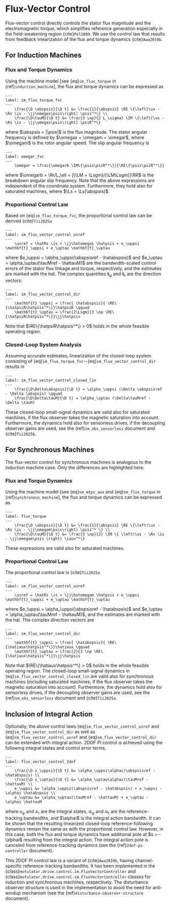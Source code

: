 # Flux-Vector Control

Flux-vector control directly controls the stator flux magnitude and the electromagnetic torque, which simplifies reference generation especially in the field-weakening region {cite}`Pel2009`. We use the control law that results from feedback linearization of the flux and torque dynamics {cite}`Awa2019b`.

## For Induction Machines

### Flux and Torque Dynamics

Using the machine model [see {eq}`im_flux_torque` in {ref}`induction_machine`], the flux and torque dynamics can be expressed as

```{math}
---
label: im_flux_torque_fvc
---
    \frac{\D \abspsis}{\D t} &= \frac{1}{\abspsis} \RE \{\left[\us - \Rs \is - \jj\omegas\psis\right] \psis^*\} \\
    \frac{\D\tauM}{\D t} &= \frac{3 \np}{2 L_\sigma} \IM \{\left[\us - \Rs \is - \jj\omegas\psis\right] \psiR^*\} 

```

where $\abspsis = |\psis|$ is the flux magnitude. The stator angular frequency is defined by $\omegas = \omegam + \omegar$, where $\omegam$ is the rotor angular speed. The slip angular frequency is

```{math}
---
label: omegar_fvc
---
    \omegar = \frac{\omegarb \IM\{\psis\psiR^*\}}{\RE\{\psis\psiR^*\}}  

```

where $\omegarb = \Rr/L_\ell = [(\LM + \Lsgm)/(\LM\Lsgm)]\RR$ is the breakdown angular slip frequency. Note that the above expressions are independent of the coordinate system. Furthermore, they hold also for saturated machines, where $\Ls = \Ls(\abspsis)$.

### Proportional Control Law

Based on {eq}`im_flux_torque_fvc`, the proportional control law can be derived {cite}`Tii2025a`

```{math}
---
label: im_flux_vector_control_usref
---
    \usref = \hatRs \is + \jj\hatomegas \hatpsis + e_\uppsi \mathbf{t}_\uppsi + e_\uptau \mathbf{t}_\uptau
```

where $e_\uppsi = \alpha_\uppsi(\abspsisref - \hatabspsis)$ and $e_\uptau = \alpha_\uptau(\tauMref - \hattauM)$ are the bandwidth-scaled control errors of the stator flux linkage and torque, respectively, and the estimates are marked with the hat. The complex quantities $\mathbf{t}_\uppsi$ and $\mathbf{t}_\uptau$ are the direction vectors:

```{math}
---
label: im_flux_vector_control_dir
---
    \mathbf{t}_\uppsi = \frac{ \hatabspsis}{ \RE\{\hatpsiR\hatpsis^*\}}\hatpsiR \qquad
    \mathbf{t}_\uptau = \frac{2\Lsgm}{3 \np \RE\{\hatpsiR\hatpsis^*\}}\jj\hatpsis
```

Note that $\RE\{\hatpsiR\hatpsis^*\} > 0$ holds in the whole feasible operating region.

### Closed-Loop System Analysis

Assuming accurate estimates, linearization of the closed-loop system consisting of {eq}`im_flux_torque_fvc`--{eq}`im_flux_vector_control_dir` results in

```{math}
---
label: im_flux_vector_control_closed_lin
---
    \frac{\D\Delta\abspsis}{\D t} = \alpha_\uppsi (\Delta \abspsisref - \Delta \abspsis) \qquad
    \frac{\D\Delta\tauM}{\D t} = \alpha_\uptau (\Delta\tauMref - \Delta \tauM)
```

These closed-loop small-signal dynamics are valid also for saturated machines, if the flux observer takes the magnetic saturation into account. Furthermore, the dynamics hold also for sensorless drives, if the decoupling observer gains are used, see the {ref}`im_obs_sensorless` document and {cite}`Tii2025b`.

## For Synchronous Machines

The flux-vector control for synchronous machines is analogous to the induction machine case. Only the differences are highlighted here.

### Flux and Torque Dynamics

Using the machine model [see {eq}`sm_mtpv_aux` and {eq}`sm_flux_torque` in {ref}`synchronous_machine`], the flux and torque dynamics can be expressed as

```{math}
---
label: flux_torque
---
    \frac{\D \abspsis}{\D t} &= \frac{1}{\abspsis} \RE \{\left(\us - \Rs \is - \jj\omegam\psis\right) \psis^* \} \\
    \frac{\D\tauM}{\D t} &= \frac{3 \np}{2} \IM \{ \left(\us - \Rs \is - \jj\omegam\psis \right) \iaux^*\}
```

These expressions are valid also for saturated machines.

### Proportional Control Law

The proportional control law is {cite}`Tii2025a`

```{math}
---
label: sm_flux_vector_control_usref
---
    \usref = \hatRs \is + \jj\hatomegam \hatpsis + e_\uppsi \mathbf{t}_\uppsi + e_\uptau \mathbf{t}_\uptau
```

where $e_\uppsi = \alpha_\uppsi(\abspsisref - \hatabspsis)$ and $e_\uptau = \alpha_\uptau(\tauMref - \hattauM)$, and the estimates are marked with the hat. The complex direction vectors are

```{math}
---
label: sm_flux_vector_control_dir
---
    \mathbf{t}_\uppsi = \frac{ \hatabspsis}{ \RE\{\hatiaux\hatpsis^*\}}\hatiaux \qquad
    \mathbf{t}_\uptau = \frac{2}{3 \np \RE\{\hatiaux\hatpsis^*\}}\jj\hatpsis
```

Note that $\RE\{\hatiaux\hatpsis^*\} > 0$ holds in the whole feasible operating region. The closed-loop small-signal dynamics in {eq}`im_flux_vector_control_closed_lin` are valid also for synchronous machines (including saturated machines, if the flux observer takes the magnetic saturation into account). Furthermore, the dynamics hold also for sensorless drives, if the decoupling observer gains are used, see the {ref}`sm_obs_sensorless` document and {cite}`Tii2025a`.

## Inclusion of Integral Action

Optionally, the above control laws {eq}`im_flux_vector_control_usref` and {eq}`im_flux_vector_control_dir` as well as {eq}`sm_flux_vector_control_usref` and {eq}`sm_flux_vector_control_dir` can be extended with integral action. 2DOF PI control is achieved using the following integral states and control error terms,

```{math}
---
label: flux_vector_control_2dof
---
    \frac{\D x_\uppsi}{\D t} &= \alpha_\uppsi\alphai(\abspsisref - \hatabspsis) \\
    \frac{\D x_\uptau}{\D t} &= \alpha_\uptau\alphai(\tauMref - \hattauM) \\
    e_\uppsi &= \alpha_\uppsi(\abspsisref - \hatabspsis) + x_\uppsi - \alphai \hatabspsis \\
    e_\uptau &= \alpha_\uptau(\tauMref - \hattauM) + x_\uptau - \alphai \hattauM
```

where $x_\uppsi$ and $x_\uptau$ are the integral states, $\alpha_\uppsi$ and $\alpha_\uptau$ are the reference-tracking bandwidths, and $\alphai$ is the integral action bandwidth. It can be shown that the resulting linearized closed-loop reference-following dynamics remain the same as with the proportional control law. However, in this case, both the flux and torque dynamics have additional pole at $s = -\alphai$ resulting from the integral action. The integral action pole is canceled from reference-tracking dynamics (see the {ref}`2dof-pi-controller` document).

This 2DOF PI control law is a variant of {cite}`Awa2019b`, having channel-specific reference-tracking bandwidths. It has been implemented in the {class}`motulator.drive.control.im.FluxVectorController` and {class}`motulator.drive.control.sm.FluxVectorController` classes for induction and synchronous machines, respectively. The disturbance observer structure is used in the implementation to avoid the need for anti-windup mechanism (see the {ref}`disturbance-observer-structure` document).
